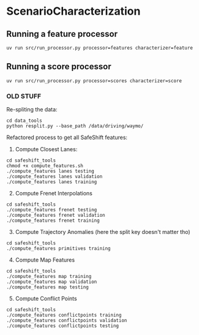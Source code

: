 # ScenarioCharacterization

## Running a feature processor
```
uv run src/run_processor.py processor=features characterizer=feature
```

## Running a score processor
```
uv run src/run_processor.py processor=scores characterizer=score
```

### OLD STUFF
Re-spliting the data:
```
cd data_tools
python resplit.py --base_path /data/driving/waymo/
```




Refactored process to get all SafeShift features:

1. Compute Closest Lanes:
```
cd safeshift_tools
chmod +x compute_features.sh
./compute_features lanes testing
./compute_features lanes validation
./compute_features lanes training
```

2. Compute Frenet Interpolations
```
cd safeshift_tools
./compute_features frenet testing
./compute_features frenet validation
./compute_features frenet training
```

3. Compute Trajectory Anomalies (here the split key doesn't matter tho)
```
cd safeshift_tools
./compute_features primitives training
```

4. Compute Map Features
```
cd safeshift_tools
./compute_features map training
./compute_features map validation
./compute_features map testing
```

5. Compute Conflict Points
```
cd safeshift_tools
./compute_features conflictpoints training
./compute_features conflictpoints validation
./compute_features conflictpoints testing
```